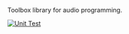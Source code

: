 Toolbox library for audio programming.

[![Unit Test](https://github.com/Cesar287/EuterpeSnd/actions/workflows/cmake.yml/badge.svg)](https://github.com/Cesar287/EuterpeSnd/actions/workflows/cmake.yml)